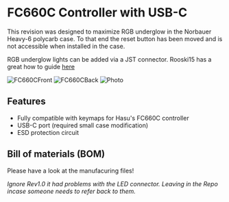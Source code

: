 # FC660C Controller with USB-C

This revision was designed to maximize RGB underglow in the Norbauer Heavy-6 polycarb case.  To that end the reset button has been moved and is not accessible when installed in the case.  

RGB underglow lights can be added via a JST connector. Rooski15 has a great how to guide [here](https://www.keebtalk.com/t/adding-rgb-to-fc660c-with-hasu-controller/14484)

![FC660CFront](fc660c.dk.jpg)
![FC660CBack](fc660c.dk.back.jpg)
![Photo](https://i.imgur.com/EDlcPC4.jpg)

## Features
- Fully compatible with keymaps for Hasu's FC660C controller
- USB-C port (required small case modification)
- ESD protection circuit

## Bill of materials (BOM)
Please have a look at the manufacuring files!

_Ignore Rev1.0 it had problems with the LED connector.  Leaving in the Repo incase someone needs to refer back to them._
